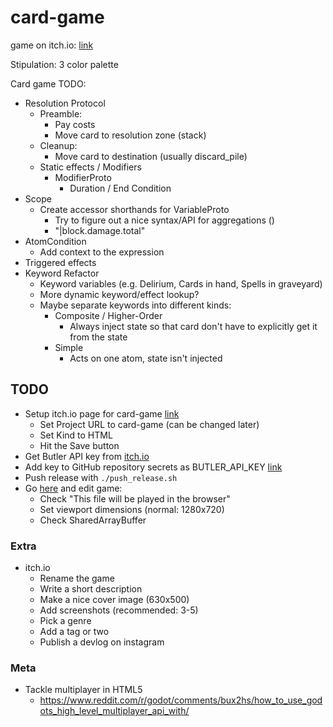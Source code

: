 # card-game

game on itch.io: [link](https://thewarlock.itch.io/card-game)

Stipulation: 3 color palette

Card game TODO:

- Resolution Protocol
  - Preamble:
    - Pay costs
    - Move card to resolution zone (stack)
  - Cleanup:
    - Move card to destination (usually discard_pile)
  - Static effects / Modifiers
    - ModifierProto
      - Duration / End Condition
- Scope
  - Create accessor shorthands for VariableProto
    - Try to figure out a nice syntax/API for aggregations ()
    - "|block.damage.total"
- AtomCondition
  - Add context to the expression
- Triggered effects
- Keyword Refactor
  - Keyword variables (e.g. Delirium, Cards in hand, Spells in graveyard)
  - More dynamic keyword/effect lookup?
  - Maybe separate keywords into different kinds:
    - Composite / Higher-Order
      - Always inject state so that card don't have to explicitly get it from the state
    - Simple
      - Acts on one atom, state isn't injected

## TODO

- Setup itch.io page for card-game [link](https://itch.io/game/new)
  - Set Project URL to card-game (can be changed later)
  - Set Kind to HTML
  - Hit the Save button
- Get Butler API key from [itch.io](https://itch.io/user/settings/api-keys)
- Add key to GitHub repository secrets as BUTLER_API_KEY [link](https://github.com/bjornarprytz/card-game/settings/secrets/actions)
- Push release with `./push_release.sh`
- Go [here](https://itch.io/game/new) and edit game:
  - Check "This file will be played in the browser"
  - Set viewport dimensions (normal: 1280x720)
  - Check SharedArrayBuffer

### Extra

- itch.io
  - Rename the game
  - Write a short description
  - Make a nice cover image (630x500)
  - Add screenshots (recommended: 3-5)
  - Pick a genre
  - Add a tag or two
  - Publish a devlog on instagram

### Meta

- Tackle multiplayer in HTML5
  - https://www.reddit.com/r/godot/comments/bux2hs/how_to_use_godots_high_level_multiplayer_api_with/
